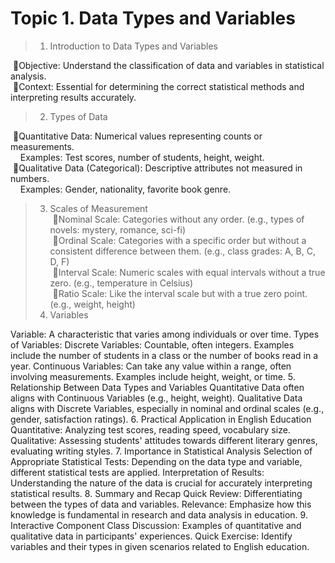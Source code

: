 # Topic 1. Data Types and Variables

> 1. Introduction to Data Types and Variables

&nbsp;🔸Objective: Understand the classification of data and variables in statistical analysis.  
&nbsp;🔸Context: Essential for determining the correct statistical methods and interpreting results accurately.

> 2. Types of Data

&nbsp;🔸Quantitative Data: Numerical values representing counts or measurements.  
&nbsp;&nbsp;&nbsp; Examples: Test scores, number of students, height, weight.  
&nbsp;🔸Qualitative Data (Categorical): Descriptive attributes not measured in numbers.  
&nbsp;&nbsp;&nbsp; Examples: Gender, nationality, favorite book genre.  
> 3. Scales of Measurement  
&nbsp;🔸Nominal Scale: Categories without any order. (e.g., types of novels: mystery, romance, sci-fi)  
&nbsp;🔸Ordinal Scale: Categories with a specific order but without a consistent difference between them. (e.g., class grades: A, B, C, D, F)  
&nbsp;🔸Interval Scale: Numeric scales with equal intervals without a true zero. (e.g., temperature in Celsius)  
&nbsp;🔸Ratio Scale: Like the interval scale but with a true zero point. (e.g., weight, height)  
> 4. Variables

Variable: A characteristic that varies among individuals or over time.
Types of Variables:
Discrete Variables: Countable, often integers. Examples include the number of students in a class or the number of books read in a year.
Continuous Variables: Can take any value within a range, often involving measurements. Examples include height, weight, or time.
5. Relationship Between Data Types and Variables
Quantitative Data often aligns with Continuous Variables (e.g., height, weight).
Qualitative Data aligns with Discrete Variables, especially in nominal and ordinal scales (e.g., gender, satisfaction ratings).
6. Practical Application in English Education
Quantitative: Analyzing test scores, reading speed, vocabulary size.
Qualitative: Assessing students' attitudes towards different literary genres, evaluating writing styles.
7. Importance in Statistical Analysis
Selection of Appropriate Statistical Tests: Depending on the data type and variable, different statistical tests are applied.
Interpretation of Results: Understanding the nature of the data is crucial for accurately interpreting statistical results.
8. Summary and Recap
Quick Review: Differentiating between the types of data and variables.
Relevance: Emphasize how this knowledge is fundamental in research and data analysis in education.
9. Interactive Component
Class Discussion: Examples of quantitative and qualitative data in participants' experiences.
Quick Exercise: Identify variables and their types in given scenarios related to English education.
